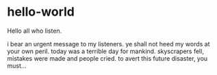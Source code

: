 # hello-world

Hello all who listen.

i bear an urgent message to my listeners. ye shall not heed my words at your own peril. today was a terrible day for mankind. skyscrapers fell, mistakes were made and people cried. to avert this future disaster, you must...

